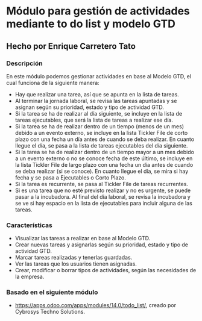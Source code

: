 # Módulo para gestión de actividades mediante to do list y modelo GTD

## Hecho por Enrique Carretero Tato

### Descripción
En este módulo podemos gestionar actividades en base al Modelo GTD, el cual funciona de la siguiente manera:
- Hay que realizar una tarea, así que se apunta en la lista de tareas.
- Al terminar la jornada laboral, se revisa las tareas apuntadas y se asignan según su prioridad, estado y tipo de actividad GTD.
- Si la tarea se ha de realizar al día siguiente, se incluye en la lista de tareas ejecutables, que será la lista de tareas a realizar ese día.
- Si la tarea se ha de realizar dentro de un tiempo (menos de un mes) debido a un evento externo, se incluye en la lista Tickler File de corto plazo con una fecha un día antes de cuando se deba realizar. En cuanto llegue el día, se pasa a la lista de tareas ejecutables del día siguiente.
- Si la tarea se ha de realizar dentro de un tiempo mayor a un mes debido a un evento externo o no se conoce fecha de este último, se incluye en la lista Tickler File de largo plazo con una fecha un día antes de cuando se deba realizar (si se conoce). En cuanto llegue el día, se mira si hay fecha y se pasa a Ejecutables o Corto Plazo.
- Si la tarea es recurrente, se pasa al Tickler File de tareas recurrentes.
- Si es una tarea que no esté previsto realizar y no es urgente, se puede pasar a la incubadora. Al final del día laboral, se revisa la incubadora y se ve si hay espacio en la lista de ejecutables para incluir alguna de las tareas.

### Características
- Visualizar las tareas a realizar en base al Modelo GTD.
- Crear nuevas tareas y asignarlas según su prioridad, estado y tipo de actividad GTD.
- Marcar tareas realizadas y tenerlas guardadas.
- Ver las tareas que los usuarios tienen asignadas.
- Crear, modificar o borrar tipos de actividades, según las necesidades de la empresa.

### Basado en el siguiente módulo
- https://apps.odoo.com/apps/modules/14.0/todo_list/, creado por Cybrosys Techno Solutions.